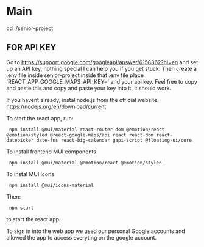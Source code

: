 # Main





cd ./senior-project
## FOR API KEY
Go to https://support.google.com/googleapi/answer/6158862?hl=en and set up an API key, nothing special I can help you if you get stuck.
Then create a .env file inside senior-project
inside that .env file place 'REACT_APP_GOOGLE_MAPS_API_KEY=' and your api key. Feel free to copy and paste this and copy and paste your key into it, it should work. 

If you havent already, instal node.js from the official website: https://nodejs.org/en/download/current

To start the react app, run:

     npm install @mui/material react-router-dom @emotion/react @emotion/styled @react-google-maps/api react react-dom react-datepicker date-fns react-big-calendar gapi-script @floating-ui/core

To install frontend MUI components

     npm install @mui/material @emotion/react @emotion/styled

To instal MUI icons

     npm install @mui/icons-material

Then:

     npm start

  to start the react app.


To sign in into the web app we used our personal Google accounts and allowed the app to access everyting on the google account.
